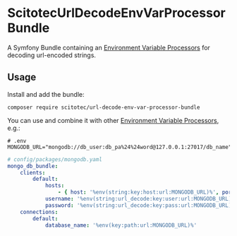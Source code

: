 # ScitotecUrlDecodeEnvVarProcessorBundle

A Symfony Bundle containing an [Environment Variable Processors](https://symfony.com/doc/current/configuration/env_var_processors.html) for decoding url-encoded strings.

## Usage

Install and add the bundle:

```shell
composer require scitotec/url-decode-env-var-processor-bundle
```

You can use and combine it with other [Environment Variable Processors](https://symfony.com/doc/current/configuration/env_var_processors.html), e.g.:

```shell
# .env
MONGODB_URL="mongodb://db_user:db_pa%24%24word@127.0.0.1:27017/db_name"
```

```yaml
# config/packages/mongodb.yaml
mongo_db_bundle:
    clients:
        default:
            hosts:
                - { host: '%env(string:key:host:url:MONGODB_URL)%', port: '%env(int:key:port:url:MONGODB_URL)%' }
            username: '%env(string:url_decode:key:user:url:MONGODB_URL)%' # ⬅️
            password: '%env(string:url_decode:key:pass:url:MONGODB_URL)%' # ⬅️
    connections:
        default:
            database_name: '%env(key:path:url:MONGODB_URL)%'
```
